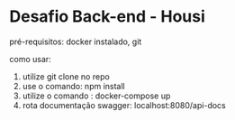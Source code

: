 # Desafio Back-end - Housi

pré-requisitos: docker instalado, git


como usar:
1. utilize git clone no repo
2. use o comando: npm install
3. utilize o comando : docker-compose up
4. rota documentação swagger: localhost:8080/api-docs
